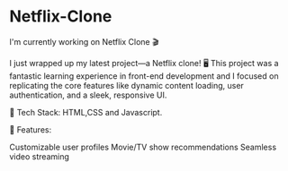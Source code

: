 # Netflix-Clone 
I'm currently working on
Netflix Clone 🎬

I just wrapped up my latest project—a Netflix clone! 🖥️ This project was a fantastic learning experience in front-end development and I focused on replicating the core features like dynamic content loading, user authentication, and a sleek, responsive UI.

🔧 Tech Stack: HTML,CSS and Javascript.

🌟 Features:

Customizable user profiles
Movie/TV show recommendations
Seamless video streaming
